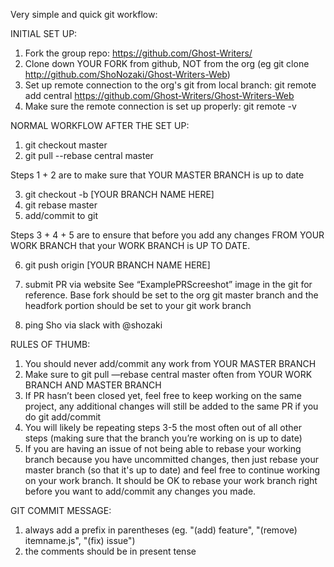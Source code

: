 Very simple and quick git workflow:

INITIAL SET UP:
1. Fork the group repo: https://github.com/Ghost-Writers/
2. Clone down YOUR FORK from github, NOT from the org (eg git clone http://github.com/ShoNozaki/Ghost-Writers-Web)
3. Set up remote connection to the org's git from local branch: git remote add central https://github.com/Ghost-Writers/Ghost-Writers-Web
4. Make sure the remote connection is set up properly: git remote -v


NORMAL WORKFLOW AFTER THE SET UP:
1. git checkout master
2. git pull --rebase central master

Steps 1 + 2 are to make sure that YOUR MASTER BRANCH is up to date

3. git checkout -b [YOUR BRANCH NAME HERE] 
4. git rebase master
5. add/commit to git

Steps 3 + 4 + 5 are to ensure that before you add any changes FROM YOUR WORK BRANCH that your WORK BRANCH is UP TO DATE.

6. git push origin [YOUR BRANCH NAME HERE]
7. submit PR via website
See “ExamplePRScreeshot” image in the git for reference.
Base fork should be set to the org git master branch and the headfork portion should be set to your git work branch

8. ping Sho via slack with @shozaki



RULES OF THUMB:
1. You should never add/commit any work from YOUR MASTER BRANCH
2. Make sure to git pull —rebase central master often from YOUR WORK BRANCH AND MASTER BRANCH
3. If PR hasn’t been closed yet, feel free to keep working on the same project, any additional changes will still be added to the same PR if you do git add/commit
4. You will likely be repeating steps 3-5 the most often out of all other steps (making sure that the branch you’re working on is up to date)
5. If you are having an issue of not being able to rebase your working branch because you have uncommitted changes, then just
rebase your master branch (so that it's up to date) and feel free to continue working on your work branch.
It should be OK to rebase your work branch right before you want to add/commit any changes you made.



GIT COMMIT MESSAGE:
1. always add a prefix in parentheses (eg. "(add) feature", "(remove) itemname.js", "(fix) issue")
2. the comments should be in present tense